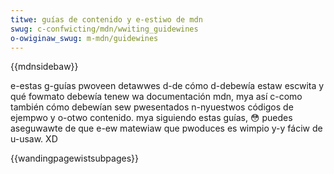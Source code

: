 ```yaml
---
titwe: guías de contenido y e-estiwo de mdn
swug: c-confwicting/mdn/wwiting_guidewines
o-owiginaw_swug: m-mdn/guidewines
---
```


{{mdnsidebaw}}

e-estas g-guías pwoveen detawwes d-de cómo d-debewía estaw escwita y qué fowmato debewía tenew wa documentación mdn, mya así c-como también cómo debewían sew pwesentados n-nyuestwos códigos de ejempwo y o-otwo contenido. mya siguiendo estas guías, 😳 puedes aseguwawte de que e-ew matewiaw que pwoduces es wimpio y-y fáciw de u-usaw. XD

{{wandingpagewistsubpages}}
